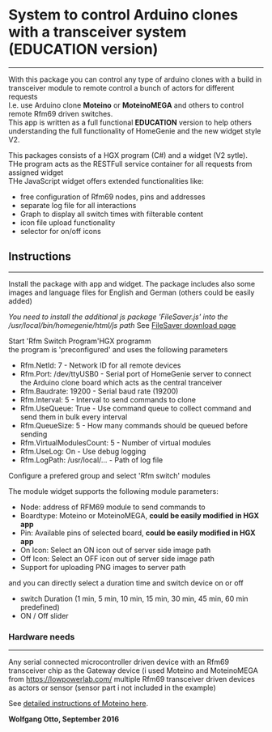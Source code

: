 # System to control Arduino clones with a transceiver system (EDUCATION version)
---
With this package you can control any type of arduino clones with a build in transceiver module to remote control a bunch of actors for different requests   
I.e. use Arduino clone **Moteino** or **MoteinoMEGA** and others to control remote Rfm69 driven switches.  
This app is written as a full functional **EDUCATION** version to help others understanding the full functionality of HomeGenie and the new widget style V2.

This packages consists of a HGX program (C#) and a widget (V2 sytle). THe program acts as the RESTFull service container for all requests from assigned widget   
THe JavaScript widget offers extended functionalities like: 
+ free configuration of Rfm69 nodes, pins and addresses 
+ separate log file for all interactions
+ Graph to display all switch times with filterable content
+ icon file upload functionality
+ selector for on/off icons

## Instructions
---
Install the package with app and widget.
The package includes also some images and language files for English and German (others could be easily added)

*You need to install the additional js package 'FileSaver.js' into the /usr/local/bin/homegenie/html/js path* 
See <a href="https://github.com/eligrey/FileSaver.js/"> FileSaver download page</a>

Start 'Rfm Switch Program'HGX programm   
the program is 'preconfigured' and uses the following parameters

+ Rfm.NetId: 			7  		- Network ID for all remote devices
+ Rfm.Port:  			/dev/ttyUSB0 	- Serial port of HomeGenie server to connect the Arduino clone board which acts as the central tranceiver
+ Rfm.Baudrate:			19200		- Serial baud rate (19200)
+ Rfm.Interval:			5		- Interval to send commands to clone
+ Rfm.UseQueue:			True		- Use command queue to collect command and send them in bulk every interval
+ Rfm.QueueSize:			5		- How many commands should be queued before sending
+ Rfm.VirtualModulesCount:	5		- Number of virtual modules
+ Rfm.UseLog:			On		- Use debug logging
+ Rfm.LogPath:			/usr/local/...	- Path of log file

Configure a prefered group and select  'Rfm switch' modules

The module widget supports the following module parameters:

+ Node:				address of RFM69 module to send commands to
+ Boardtype:		Moteino or MoteinoMEGA, **could be easily modified in HGX app**
+ Pin:				Available pins of selected board, **could be easily modified in HGX app**
+ On Icon:			Select an ON icon out of server side image path
+ Off Icon:			Select an OFF icon out of server side image path
+ Support for uploading PNG images to server path
	
and you can directly select a duration time and switch device on or off
+ switch Duration (1 min, 5 min, 10 min, 15 min, 30 min, 45 min, 60 min predefined) 
+ ON / Off slider

### Hardware needs
---
Any serial connected microcontroller driven device with an Rfm69 transceiver chip as the Gateway device (i used Moteino and MoteinoMEGA from https://lowpowerlab.com/
multiple Rfm69 transceiver driven devices as actors or sensor (sensor part i not included in the example)

See <a href="https://lowpowerlab.com/category/moteino/">detailed instructions of Moteino here</a>.   

**Wolfgang Otto, September 2016**

